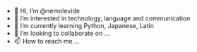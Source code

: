 - 👋 Hi, I’m @nemolevide
- 👀 I’m interested in technology, language and communication
- 🌱 I’m currently learning Python, Japanese, Latin
- 💞️ I’m looking to collaborate on ...
- 📫 How to reach me ...

<!---
nemolevide/nemolevide is a ✨ special ✨ repository because its `README.md` (this file) appears on your GitHub profile.
You can click the Preview link to take a look at your changes.
--->

